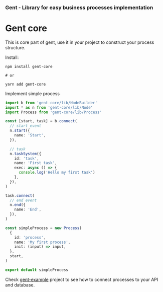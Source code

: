 ### Gent - Library for easy business processes implementation

# Gent core

This is core part of gent, use it in your project to construct your process structure.

Install:

```
npm install gent-core

# or

yarn add gent-core
```

Implement simple process

```ts
import b from 'gent-core/lib/NodeBuilder'
import * as n from 'gent-core/lib/Node'
import Process from 'gent-core/lib/Process'

const [start, task] = b.connect(
  // start event
  n.start({
    name: 'Start',
  }),

  // task
  n.taskSystem({
    id: 'task',
    name: 'First task',
    exec: async () => {
      console.log('Hello my first task')
    },
  }),
)

task.connect(
  // end event
  n.end({
    name: 'End',
  }),
)

const simpleProcess = new Process(
  {
    id: 'process',
    name: 'My first process',
    init: (input) => input,
  },
  start,
)

export default simpleProcess
```

Check [gent-example](https://github.com/stepan662/gent-example) project to see how to connect processes to your API and database.
